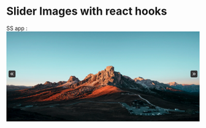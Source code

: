 # Slider Images with react hooks


SS app : 
![This is a alt text.](/Images/wiwa-ss.png "This is a sample image.")

